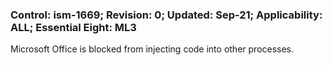 ### Control: ism-1669; Revision: 0; Updated: Sep-21; Applicability: ALL; Essential Eight: ML3
<p>Microsoft Office is blocked from injecting code into other processes.</p>